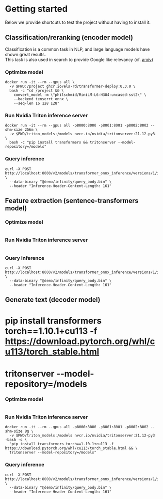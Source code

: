 # Getting started

Below we provide shortcuts to test the project without having to install it.  


## Classification/reranking (encoder model)

Classification is a common task in NLP, and large language models have shown great results.  
This task is also used in search to provide Google like relevancy (cf. [arxiv](https://arxiv.org/abs/1901.04085))

### Optimize model

```shell
docker run -it --rm --gpus all \
  -v $PWD:/project ghcr.io/els-rd/transformer-deploy:0.3.0 \
  bash -c "cd /project && \
    convert_model -m \"philschmid/MiniLM-L6-H384-uncased-sst2\" \
    --backend tensorrt onnx \
    --seq-len 16 128 128"
```

### Run Nvidia Triton inference server

```shell
docker run -it --rm --gpus all -p8000:8000 -p8001:8001 -p8002:8002 --shm-size 256m \
  -v $PWD/triton_models:/models nvcr.io/nvidia/tritonserver:21.12-py3 \
  bash -c "pip install transformers && tritonserver --model-repository=/models"
```

### Query inference 

```shell
curl -X POST  http://localhost:8000/v2/models/transformer_onnx_inference/versions/1/infer \
  --data-binary "@demo/infinity/query_body.bin" \
  --header "Inference-Header-Content-Length: 161"
```

## Feature extraction (sentence-transformers model)

### Optimize model

```shell

```

### Run Nvidia Triton inference server

```shell

```

### Query inference 

```shell
curl -X POST  http://localhost:8000/v2/models/transformer_onnx_inference/versions/1/infer \
  --data-binary "@demo/infinity/query_body.bin" \
  --header "Inference-Header-Content-Length: 161"
```

## Generate text (decoder model)


# pip install transformers torch==1.10.1+cu113 -f https://download.pytorch.org/whl/cu113/torch_stable.html
# tritonserver --model-repository=/models


### Optimize model

```shell

```

### Run Nvidia Triton inference server

```shell
docker run -it --rm --gpus all -p8000:8000 -p8001:8001 -p8002:8002 --shm-size 8g \
  -v $PWD/triton_models:/models nvcr.io/nvidia/tritonserver:21.12-py3 -bash -c \
  "pip install transformers torch==1.10.1+cu113 -f https://download.pytorch.org/whl/cu113/torch_stable.html && \
  tritonserver --model-repository=/models"
```

### Query inference 

```shell
curl -X POST  http://localhost:8000/v2/models/transformer_onnx_inference/versions/1/infer \
  --data-binary "@demo/infinity/query_body.bin" \
  --header "Inference-Header-Content-Length: 161"
```